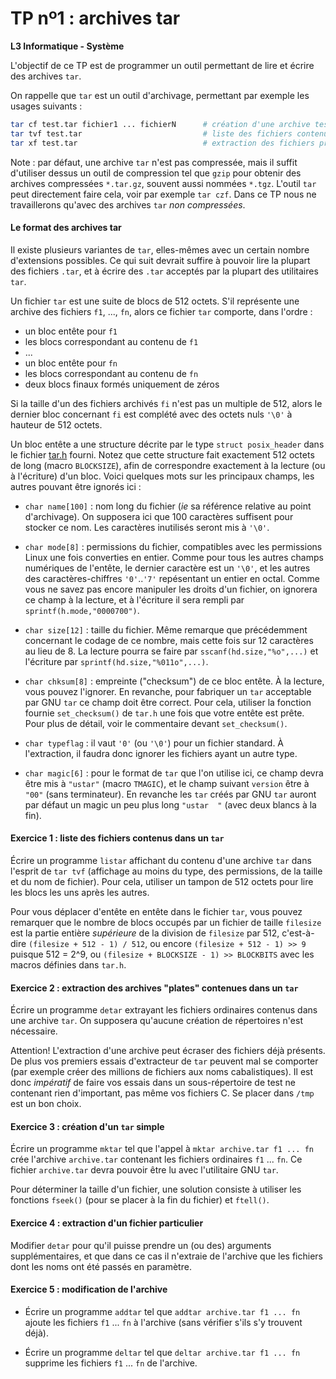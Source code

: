 TP nº1 : archives tar
=====================

**L3 Informatique - Système**

L'objectif de ce TP est de programmer un outil permettant de lire et écrire des archives `tar`.

On rappelle que `tar` est un outil d'archivage, permettant par exemple les usages suivants :

```bash
tar cf test.tar fichier1 ... fichierN      # création d'une archive test.tar
tar tvf test.tar                           # liste des fichiers contenus dans test.tar
tar xf test.tar                            # extraction des fichiers présents dans test.tar
```

Note : par défaut, une archive `tar` n'est pas compressée, mais il suffit d'utiliser dessus un outil de compression tel que `gzip` pour obtenir des archives compressées `*.tar.gz`, souvent aussi nommées `*.tgz`. L'outil `tar` peut directement faire cela, voir par exemple `tar czf`. Dans ce TP nous ne travaillerons qu'avec des archives `tar` *non compressées*.

#### Le format des archives tar

Il existe plusieurs variantes de `tar`, elles-mêmes avec un certain nombre d'extensions possibles. Ce qui suit devrait suffire à pouvoir lire la plupart des fichiers `.tar`, et à écrire des `.tar` acceptés par la plupart des utilitaires `tar`.

Un fichier `tar` est une suite de blocs de 512 octets. S'il représente une archive des fichiers `f1`, ..., `fn`, alors ce fichier `tar` comporte, dans l'ordre :
 
  - un bloc entête pour `f1`
  - les blocs correspondant au contenu de `f1`
  - ...
  - un bloc entête pour `fn`
  - les blocs correspondant au contenu de `fn`
  - deux blocs finaux formés uniquement de zéros

Si la taille d'un des fichiers archivés `fi` n'est pas un multiple de 512, alors le dernier bloc concernant `fi` est complété avec des octets nuls `'\0'` à hauteur de 512 octets. 

Un bloc entête a une structure décrite par le type `struct posix_header` dans le fichier [tar.h](tar.h) fourni. Notez que cette structure fait exactement 512 octets de long (macro `BLOCKSIZE`), afin de correspondre exactement à la lecture (ou à l'écriture) d'un bloc. Voici quelques mots sur les principaux champs, les autres pouvant être ignorés ici :

  - `char name[100]` : nom long du fichier (_ie_ sa référence relative au point d'archivage). On supposera ici que 100 caractères suffisent pour stocker ce nom. Les caractères inutilisés seront mis à `'\0'`.
  
  - `char mode[8]` : permissions du fichier, compatibles avec les permissions Linux une fois converties en entier. Comme pour tous les autres champs numériques de l'entête, le dernier caractère est un `'\0'`, et les autres des caractères-chiffres `'0'`..`'7'` repésentant un entier en octal. Comme vous ne savez pas encore manipuler les droits d'un fichier, on ignorera ce champ à la lecture, et à l'écriture il sera rempli par `sprintf(h.mode,"0000700")`.
  
  - `char size[12]` : taille du fichier. Même remarque que précédemment concernant le codage de ce nombre, mais cette fois sur 12 caractères au lieu de 8. La lecture pourra se faire par `sscanf(hd.size,"%o",...)` et l'écriture par `sprintf(hd.size,"%011o",...)`.
  
  - `char chksum[8]` : empreinte ("checksum") de ce bloc entête. À la lecture, vous pouvez l'ignorer. En revanche, pour fabriquer un `tar` acceptable par GNU `tar` ce champ doit être correct. Pour cela, utiliser la fonction fournie `set_checksum()` de `tar.h` une fois que votre entête est prête. Pour plus de détail, voir le commentaire devant `set_checksum()`.

  - `char typeflag` : il vaut `'0'` (ou `'\0'`) pour un fichier standard. À l'extraction, il faudra donc ignorer les fichiers ayant un autre type.
 
  - `char magic[6]` : pour le format de `tar` que l'on utilise ici, ce champ devra être mis à `"ustar"` (macro `TMAGIC`), et le champ suivant `version` être à `"00"` (sans terminateur). En revanche les `tar` créés par GNU `tar` auront par défaut un magic un peu plus long `"ustar  "` (avec deux blancs à la fin).


#### Exercice 1 : liste des fichiers contenus dans un `tar`

Écrire un programme `listar` affichant du contenu d'une archive `tar` dans l'esprit de `tar tvf` (affichage au moins du type, des permissions, de la taille et du nom de fichier). Pour cela, utiliser un tampon de 512 octets pour lire les blocs les uns après les autres.

Pour vous déplacer d'entête en entête dans le fichier `tar`, vous pouvez remarquer que le nombre de blocs occupés par un fichier de taille `filesize` est la partie entière _supérieure_ de la division de `filesize` par 512, c'est-à-dire `(filesize + 512 - 1) / 512`, ou encore `(filesize + 512 - 1) >> 9` puisque 512 = 2^9, ou `(filesize + BLOCKSIZE - 1) >> BLOCKBITS` avec les macros définies dans `tar.h`.


#### Exercice 2 : extraction des archives "plates" contenues dans un `tar`

Écrire un programme `detar` extrayant les fichiers ordinaires contenus dans une archive `tar`. On supposera qu'aucune création de répertoires n'est nécessaire.

Attention! L'extraction d'une archive peut écraser des fichiers déjà présents. De plus vos premiers essais d'extracteur de `tar` peuvent mal se comporter (par exemple créer des millions de fichiers aux noms cabalistiques). Il est donc *impératif* de faire vos essais dans un sous-répertoire de test ne contenant rien d'important, pas même vos fichiers C. Se placer dans `/tmp` est un bon choix.

#### Exercice 3 : création d'un `tar` simple

Écrire un programme `mktar` tel que l'appel à `mktar archive.tar f1 ... fn` crée l'archive `archive.tar` contenant les fichiers ordinaires `f1` ... `fn`. Ce fichier `archive.tar` devra pouvoir être lu avec l'utilitaire GNU `tar`.

Pour déterminer la taille d'un fichier, une solution consiste à utiliser les fonctions `fseek()` (pour se placer à la fin du fichier) et `ftell()`.

#### Exercice 4 : extraction d'un fichier particulier

Modifier `detar` pour qu'il puisse prendre un (ou des) arguments supplémentaires, et que dans ce cas il n'extraie de l'archive que les fichiers dont les noms ont été passés en paramètre.

#### Exercice 5 : modification de l'archive

* Écrire un programme `addtar` tel que `addtar archive.tar f1 ... fn` ajoute les fichiers `f1` ... `fn` à l'archive (sans vérifier s'ils s'y trouvent déjà).

* Écrire un programme `deltar` tel que `deltar archive.tar f1 ... fn` supprime les fichiers `f1` ... `fn` de l'archive.

